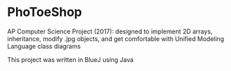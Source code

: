 # PhoToeShop
AP Computer Science Project (2017): designed to implement 2D arrays, inheritance, modify .jpg objects, and get comfortable with Unified Modeling Language class diagrams

This project was written in BlueJ using Java
